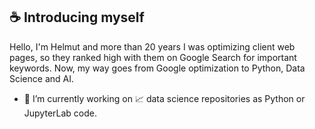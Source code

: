 ## :coffee: Introducing myself
Hello, I'm Helmut and more than 20 years I was optimizing client web pages, so they ranked high with them on Google Search for important keywords.
Now, my way goes from Google optimization to Python, Data Science and AI. 
- 🔭 I’m currently working on :chart_with_upwards_trend: data science repositories as Python or JupyterLab code.

<!--
**helmutnaber/helmutnaber** is a ✨ _special_ ✨ repository because its `README.md` (this file) appears on your GitHub profile.

Here are some ideas to get you started:

- 🔭 I’m currently working on repositories
- 🌱 I’m currently learning ...
- 👯 I’m looking to collaborate on ...
- 🤔 I’m looking for help with ...
- 💬 Ask me about ...
- 📫 How to reach me: ...
- 😄 Pronouns: ...
- ⚡ Fun fact: ...
-->
